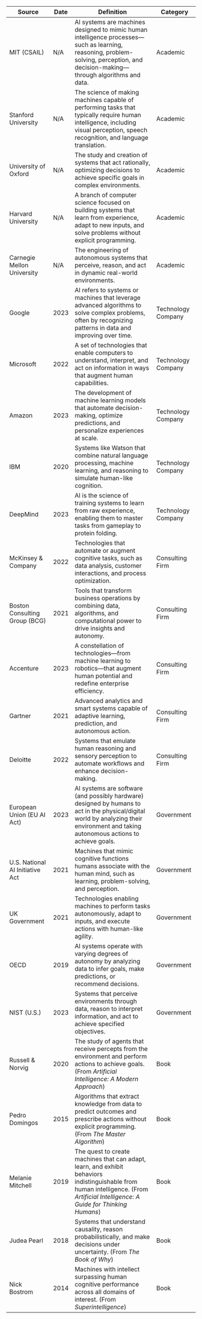 | Source                          | Date | Definition                                                                                                                                                                             | Category           |
| ------------------------------- | ---- | -------------------------------------------------------------------------------------------------------------------------------------------------------------------------------------- | ------------------ |
| MIT (CSAIL)                     | N/A  | AI systems are machines designed to mimic human intelligence processes—such as learning, reasoning, problem-solving, perception, and decision-making—through algorithms and data.      | Academic           |
| Stanford University             | N/A  | The science of making machines capable of performing tasks that typically require human intelligence, including visual perception, speech recognition, and language translation.       | Academic           |
| University of Oxford            | N/A  | The study and creation of systems that act rationally, optimizing decisions to achieve specific goals in complex environments.                                                         | Academic           |
| Harvard University              | N/A  | A branch of computer science focused on building systems that learn from experience, adapt to new inputs, and solve problems without explicit programming.                             | Academic           |
| Carnegie Mellon University      | N/A  | The engineering of autonomous systems that perceive, reason, and act in dynamic real-world environments.                                                                               | Academic           |
| Google                          | 2023 | AI refers to systems or machines that leverage advanced algorithms to solve complex problems, often by recognizing patterns in data and improving over time.                           | Technology Company |
| Microsoft                       | 2022 | A set of technologies that enable computers to understand, interpret, and act on information in ways that augment human capabilities.                                                  | Technology Company |
| Amazon                          | 2023 | The development of machine learning models that automate decision-making, optimize predictions, and personalize experiences at scale.                                                  | Technology Company |
| IBM                             | 2020 | Systems like Watson that combine natural language processing, machine learning, and reasoning to simulate human-like cognition.                                                        | Technology Company |
| DeepMind                        | 2023 | AI is the science of training systems to learn from raw experience, enabling them to master tasks from gameplay to protein folding.                                                    | Technology Company |
| McKinsey & Company              | 2022 | Technologies that automate or augment cognitive tasks, such as data analysis, customer interactions, and process optimization.                                                         | Consulting Firm    |
| Boston Consulting Group (BCG)   | 2021 | Tools that transform business operations by combining data, algorithms, and computational power to drive insights and autonomy.                                                        | Consulting Firm    |
| Accenture                       | 2023 | A constellation of technologies—from machine learning to robotics—that augment human potential and redefine enterprise efficiency.                                                     | Consulting Firm    |
| Gartner                         | 2021 | Advanced analytics and smart systems capable of adaptive learning, prediction, and autonomous action.                                                                                  | Consulting Firm    |
| Deloitte                        | 2022 | Systems that emulate human reasoning and sensory perception to automate workflows and enhance decision-making.                                                                         | Consulting Firm    |
| European Union (EU AI Act)      | 2023 | AI systems are software (and possibly hardware) designed by humans to act in the physical/digital world by analyzing their environment and taking autonomous actions to achieve goals. | Government         |
| U.S. National AI Initiative Act | 2021 | Machines that mimic cognitive functions humans associate with the human mind, such as learning, problem-solving, and perception.                                                       | Government         |
| UK Government                   | 2021 | Technologies enabling machines to perform tasks autonomously, adapt to inputs, and execute actions with human-like agility.                                                            | Government         |
| OECD                            | 2019 | AI systems operate with varying degrees of autonomy by analyzing data to infer goals, make predictions, or recommend decisions.                                                        | Government         |
| NIST (U.S.)                     | 2023 | Systems that perceive environments through data, reason to interpret information, and act to achieve specified objectives.                                                             | Government         |
| Russell & Norvig                | 2020 | The study of agents that receive percepts from the environment and perform actions to achieve goals. (From _Artificial Intelligence: A Modern Approach_)                               | Book               |
| Pedro Domingos                  | 2015 | Algorithms that extract knowledge from data to predict outcomes and prescribe actions without explicit programming. (From _The Master Algorithm_)                                      | Book               |
| Melanie Mitchell                | 2019 | The quest to create machines that can adapt, learn, and exhibit behaviors indistinguishable from human intelligence. (From _Artificial Intelligence: A Guide for Thinking Humans_)     | Book               |
| Judea Pearl                     | 2018 | Systems that understand causality, reason probabilistically, and make decisions under uncertainty. (From _The Book of Why_)                                                            | Book               |
| Nick Bostrom                    | 2014 | Machines with intellect surpassing human cognitive performance across all domains of interest. (From _Superintelligence_)                                                              | Book               |
